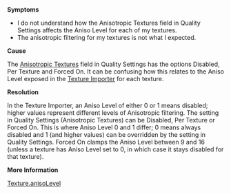 
         
 **Symptoms** 

*   I do not understand how the Anisotropic Textures field in Quality Settings affects the Aniso Level for each of my textures.
*   The anisotropic filtering for my textures is not what I expected.

**Cause** 

The [Anisotropic Textures](https://docs.unity3d.com/Manual/class-QualitySettings.html) field in Quality Settings has the options Disabled, Per Texture and Forced On. It can be confusing how this relates to the Aniso Level exposed in the [Texture Importer](https://docs.unity3d.com/Manual/class-TextureImporter.html) for each texture. 


 **Resolution** 

In the Texture Importer, an Aniso Level of either 0 or 1 means disabled; higher values represent different levels of Anisotropic filtering.
The setting in Quality Settings (Anisotropic Textures) can be Disabled, Per Texture or Forced On. This is where Aniso Level 0 and 1 differ; 0 means always disabled and 1 (and higher values) can be overridden by the setting in Quality Settings. Forced On clamps the Aniso Level between 9 and 16 (unless a texture has Aniso Level set to 0, in which case it stays disabled for that texture).

 **More Information** 

[Texture.anisoLevel](http://docs.unity3d.com/ScriptReference/Texture-anisoLevel.html)
      